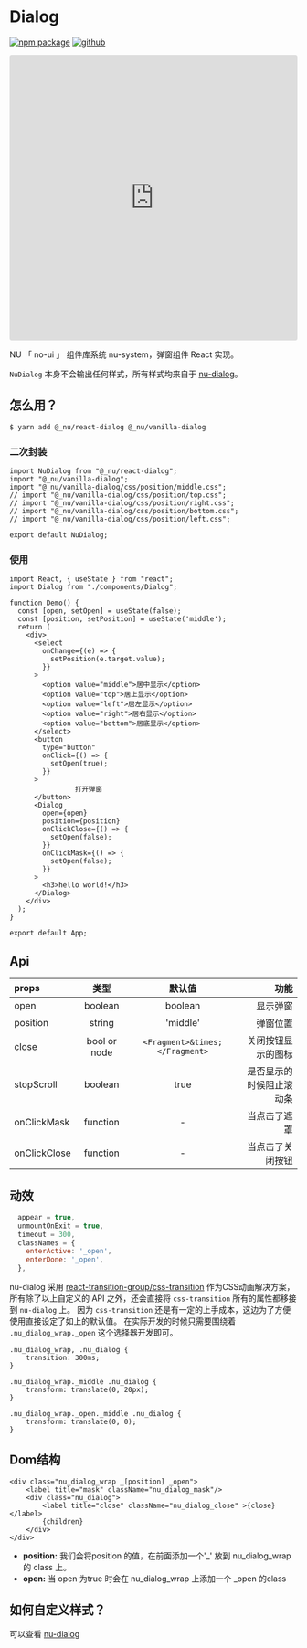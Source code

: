 # Dialog

[![npm package](https://img.shields.io/npm/v/@_nu/react-dialog.svg)](https://www.npmjs.org/package/@_nu/react-dialog)
[![github](https://img.shields.io/github/stars/nu-system/react-dialog.svg?style=social)](https://github.com/nu-system/react-dialog)


<iframe src="https://codesandbox.io/embed/winter-https-jxp4p?fontsize=14&hidenavigation=1" title="nu-dialog-react" style="width:100%; height:500px; border:0; border-radius: 4px; overflow:hidden;" sandbox="allow-modals allow-forms allow-popups allow-scripts allow-same-origin"></iframe>


NU 「 no-ui 」 组件库系统 nu-system，弹窗组件 React 实现。

`NuDialog` 本身不会输出任何样式，所有样式均来自于 [nu-dialog](https://nu-system.github.io/vanilla/dialog/)。

## 怎么用？

```
$ yarn add @_nu/react-dialog @_nu/vanilla-dialog
```

### 二次封装

```JSX
import NuDialog from "@_nu/react-dialog";
import "@_nu/vanilla-dialog";
import "@_nu/vanilla-dialog/css/position/middle.css";
// import "@_nu/vanilla-dialog/css/position/top.css";
// import "@_nu/vanilla-dialog/css/position/right.css";
// import "@_nu/vanilla-dialog/css/position/bottom.css";
// import "@_nu/vanilla-dialog/css/position/left.css";

export default NuDialog;
```

### 使用
```JSX
import React, { useState } from "react";
import Dialog from "./components/Dialog";

function Demo() {
  const [open, setOpen] = useState(false);
  const [position, setPosition] = useState('middle');
  return (
    <div>
      <select
        onChange={(e) => {
          setPosition(e.target.value);
        }}
      >
        <option value="middle">居中显示</option>
        <option value="top">居上显示</option>
        <option value="left">居左显示</option>
        <option value="right">居右显示</option>
        <option value="bottom">居底显示</option>
      </select>
      <button
        type="button"
        onClick={() => {
          setOpen(true);
        }}
      >
                打开弹窗
      </button>
      <Dialog
        open={open}
        position={position}
        onClickClose={() => {
          setOpen(false);
        }}
        onClickMask={() => {
          setOpen(false);
        }}
      >
        <h3>hello world!</h3>
      </Dialog>
    </div>
  );
}

export default App;
```

## Api
| props   |      类型      |       默认值      |  功能 |
|:----------|:-------------:|:-------------:|------:|
| open |  boolean | boolean | 显示弹窗 |
| position |  string | 'middle' | 弹窗位置 |
| close | bool or node | `<Fragment>&times;</Fragment>` | 关闭按钮显示的图标 |
| stopScroll | boolean | true | 是否显示的时候阻止滚动条 |
| onClickMask |  function | - | 当点击了遮罩 |
| onClickClose |  function | - | 当点击了关闭按钮 |

## 动效

```jsx
  appear = true,
  unmountOnExit = true,
  timeout = 300,
  classNames = {
    enterActive: '_open',
    enterDone: '_open',
  },
```

nu-dialog 采用 [react-transition-group/css-transition](https://reactcommunity.org/react-transition-group/css-transition) 作为CSS动画解决方案，所有除了以上自定义的 API 之外，还会直接将 `css-transition` 所有的属性都移接到 `nu-dialog` 上。 
因为 `css-transition` 还是有一定的上手成本，这边为了方便使用直接设定了如上的默认值。
在实际开发的时候只需要围绕着 `.nu_dialog_wrap._open` 这个选择器开发即可。

```
.nu_dialog_wrap, .nu_dialog {
    transition: 300ms;
}

.nu_dialog_wrap._middle .nu_dialog {
    transform: translate(0, 20px);
}

.nu_dialog_wrap._open._middle .nu_dialog {
    transform: translate(0, 0);
}
```

## Dom结构

```
<div class="nu_dialog_wrap _[position] _open">
    <label title="mask" className="nu_dialog_mask"/>
    <div class="nu_dialog">
        <label title="close" className="nu_dialog_close" >{close}</label>
        {children}
    </div>
</div>
```

- **position:** 我们会将position 的值，在前面添加一个'_' 放到 nu_dialog_wrap 的 class 上。
- **open:** 当 open 为true 时会在 nu_dialog_wrap 上添加一个 _open 的class

## 如何自定义样式？

可以查看 [nu-dialog](https://nu-system.github.io/vanilla/dialog/)
